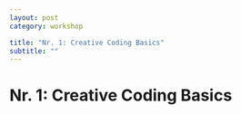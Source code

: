 ```yaml
---
layout: post
category: workshop

title: "Nr. 1: Creative Coding Basics"
subtitle: ""
---
```


# Nr. 1: Creative Coding Basics
